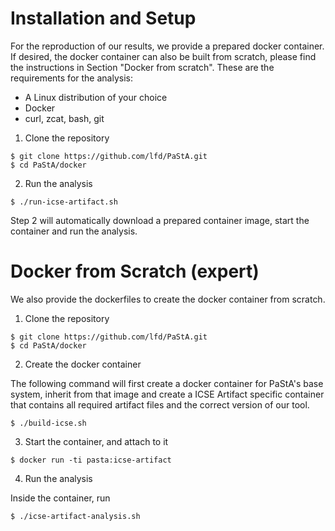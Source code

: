 Installation and Setup
======================

For the reproduction of our results, we provide a prepared docker container. If
desired, the docker container can also be built from scratch, please find the
instructions in Section "Docker from scratch". These are the requirements for
the analysis:

  * A Linux distribution of your choice
  * Docker
  * curl, zcat, bash, git

1. Clone the repository

```
$ git clone https://github.com/lfd/PaStA.git
$ cd PaStA/docker
```

2. Run the analysis

```
$ ./run-icse-artifact.sh
```

Step 2 will automatically download a prepared container image, start the
container and run the analysis.

Docker from Scratch (expert)
============================

We also provide the dockerfiles to create the docker container from scratch.

1. Clone the repository

```
$ git clone https://github.com/lfd/PaStA.git
$ cd PaStA/docker
```

2. Create the docker container

The following command will first create a docker container for PaStA's base
system, inherit from that image and create a ICSE Artifact specific container
that contains all required artifact files and the correct version of our tool.

```
$ ./build-icse.sh
```

3. Start the container, and attach to it

```
$ docker run -ti pasta:icse-artifact
```

4. Run the analysis

Inside the container, run

```
$ ./icse-artifact-analysis.sh
```
